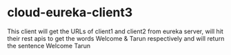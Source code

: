 # cloud-eureka-client3
This client will get the URLs of client1 and client2 from eureka server, will hit their rest apis to get the words Welcome &amp; Tarun respectively  and will return the sentence Welcome Tarun 
